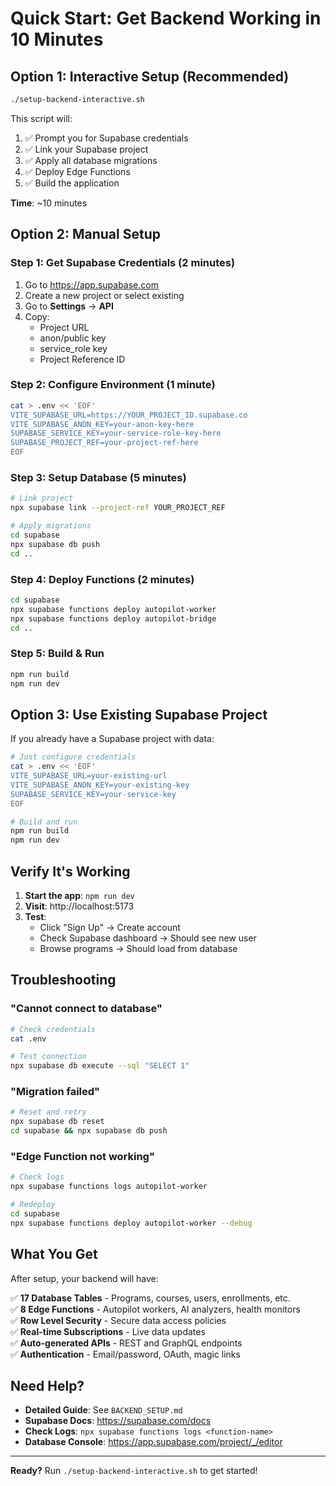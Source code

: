 # Quick Start: Get Backend Working in 10 Minutes

## Option 1: Interactive Setup (Recommended)

```bash
./setup-backend-interactive.sh
```

This script will:

1. ✅ Prompt you for Supabase credentials
2. ✅ Link your Supabase project
3. ✅ Apply all database migrations
4. ✅ Deploy Edge Functions
5. ✅ Build the application

**Time**: ~10 minutes

## Option 2: Manual Setup

### Step 1: Get Supabase Credentials (2 minutes)

1. Go to https://app.supabase.com
2. Create a new project or select existing
3. Go to **Settings** → **API**
4. Copy:
   - Project URL
   - anon/public key
   - service_role key
   - Project Reference ID

### Step 2: Configure Environment (1 minute)

```bash
cat > .env << 'EOF'
VITE_SUPABASE_URL=https://YOUR_PROJECT_ID.supabase.co
VITE_SUPABASE_ANON_KEY=your-anon-key-here
SUPABASE_SERVICE_KEY=your-service-role-key-here
SUPABASE_PROJECT_REF=your-project-ref-here
EOF
```

### Step 3: Setup Database (5 minutes)

```bash
# Link project
npx supabase link --project-ref YOUR_PROJECT_REF

# Apply migrations
cd supabase
npx supabase db push
cd ..
```

### Step 4: Deploy Functions (2 minutes)

```bash
cd supabase
npx supabase functions deploy autopilot-worker
npx supabase functions deploy autopilot-bridge
cd ..
```

### Step 5: Build & Run

```bash
npm run build
npm run dev
```

## Option 3: Use Existing Supabase Project

If you already have a Supabase project with data:

```bash
# Just configure credentials
cat > .env << 'EOF'
VITE_SUPABASE_URL=your-existing-url
VITE_SUPABASE_ANON_KEY=your-existing-key
SUPABASE_SERVICE_KEY=your-service-key
EOF

# Build and run
npm run build
npm run dev
```

## Verify It's Working

1. **Start the app**: `npm run dev`
2. **Visit**: http://localhost:5173
3. **Test**:
   - Click "Sign Up" → Create account
   - Check Supabase dashboard → Should see new user
   - Browse programs → Should load from database

## Troubleshooting

### "Cannot connect to database"

```bash
# Check credentials
cat .env

# Test connection
npx supabase db execute --sql "SELECT 1"
```

### "Migration failed"

```bash
# Reset and retry
npx supabase db reset
cd supabase && npx supabase db push
```

### "Edge Function not working"

```bash
# Check logs
npx supabase functions logs autopilot-worker

# Redeploy
cd supabase
npx supabase functions deploy autopilot-worker --debug
```

## What You Get

After setup, your backend will have:

✅ **17 Database Tables** - Programs, courses, users, enrollments, etc.  
✅ **8 Edge Functions** - Autopilot workers, AI analyzers, health monitors  
✅ **Row Level Security** - Secure data access policies  
✅ **Real-time Subscriptions** - Live data updates  
✅ **Auto-generated APIs** - REST and GraphQL endpoints  
✅ **Authentication** - Email/password, OAuth, magic links

## Need Help?

- **Detailed Guide**: See `BACKEND_SETUP.md`
- **Supabase Docs**: https://supabase.com/docs
- **Check Logs**: `npx supabase functions logs <function-name>`
- **Database Console**: https://app.supabase.com/project/_/editor

---

**Ready?** Run `./setup-backend-interactive.sh` to get started!
